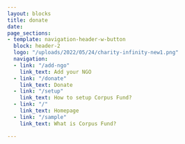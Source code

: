```yaml
---
layout: blocks
title: donate
date: 
page_sections:
- template: navigation-header-w-button
  block: header-2
  logo: "/uploads/2022/05/24/charity-infinity-new1.png"
  navigation:
  - link: "/add-ngo"
    link_text: Add your NGO
  - link: "/donate"
    link_text: Donate
  - link: "/setup"
    link_text: How to setup Corpus Fund?
  - link: "/"
    link_text: Homepage
  - link: "/sample"
    link_text: What is Corpus Fund?

---
```


